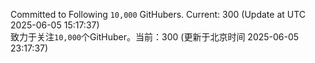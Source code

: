Committed to Following `10,000` GitHubers. Current: <!-- FOLLOWING_COUNT -->300<!-- FOLLOWING_COUNT --> (Update at UTC <!-- LAST_UPDATED -->2025-06-05 15:17:37<!-- LAST_UPDATED -->)<br>
致力于关注`10,000`个GitHuber。当前：<!-- FOLLOWING_COUNT -->300<!-- FOLLOWING_COUNT --> (更新于北京时间 <!-- LAST_UPDATED_CST -->2025-06-05 23:17:37<!-- LAST_UPDATED_CST -->)
